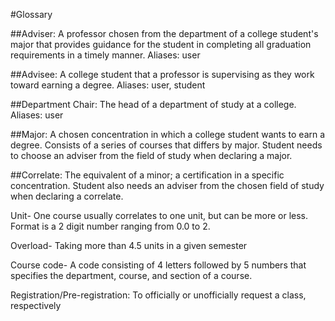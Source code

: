 #Glossary


##Adviser: 
A professor chosen from the department of a college
student's major that provides guidance for the student in completing
all graduation requirements in a timely manner. Aliases: user

##Advisee: 
A college student that a professor is supervising as they work
toward earning a degree. Aliases: user, student

##Department Chair: 
The head of a department of study at a college. Aliases: user

##Major: 
A chosen concentration in which a college student wants to earn
a degree. Consists of a series of courses that differs by major. 
Student needs to choose an adviser from the field of study when
declaring a major.

##Correlate: 
The equivalent of a minor; a certification in a specific concentration. 
Student also needs an adviser from the chosen field of study when 
declaring a correlate.

Unit- One course usually correlates to one unit, but can be more or less. Format is a 2 digit number ranging from 0.0 to 2.


Overload- Taking more than 4.5 units in a given semester

Course code- A code consisting of 4 letters followed by 5 numbers that specifies the department, course, and section of a course.

Registration/Pre-registration: To officially or unofficially request a class, respectively

